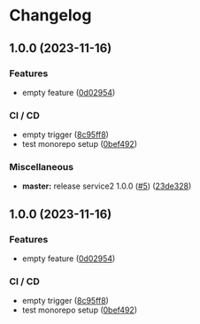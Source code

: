 # Changelog

## 1.0.0 (2023-11-16)


### Features

* empty feature ([0d02954](https://github.com/aeternity/aepp-test/commit/0d02954ed8003669f20dbb894e395c64920c04c7))


### CI / CD

* empty trigger ([8c95ff8](https://github.com/aeternity/aepp-test/commit/8c95ff840c0080239c165bf4a1734c4856b5abc6))
* test monorepo setup ([0bef492](https://github.com/aeternity/aepp-test/commit/0bef492988901951724cfaa08820e69df00ac588))


### Miscellaneous

* **master:** release service2 1.0.0 ([#5](https://github.com/aeternity/aepp-test/issues/5)) ([23de328](https://github.com/aeternity/aepp-test/commit/23de3283657ec4a9de2911d792342d5e4f7a29d5))

## 1.0.0 (2023-11-16)


### Features

* empty feature ([0d02954](https://github.com/aeternity/aepp-test/commit/0d02954ed8003669f20dbb894e395c64920c04c7))


### CI / CD

* empty trigger ([8c95ff8](https://github.com/aeternity/aepp-test/commit/8c95ff840c0080239c165bf4a1734c4856b5abc6))
* test monorepo setup ([0bef492](https://github.com/aeternity/aepp-test/commit/0bef492988901951724cfaa08820e69df00ac588))
